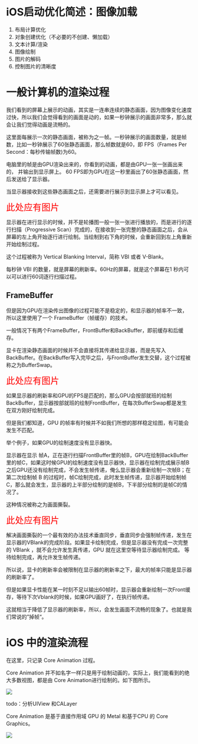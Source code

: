 # iOS启动优化简述：图像加载



1. 布局计算优化
2. 对象创建优化（不必要的不创建、懒加载）
3. 文本计算/渲染
4. 图像绘制
5. 图片的解码
6. 控制图片的清晰度

# 一般计算机的渲染过程

我们看到的屏幕上展示的动画，其实是一连串连续的静态画面，因为图像变化速度过快，所以我们会觉得看到的画面是动的，如果一秒钟展示的画面非常多，那么就会让我们觉得动画是流畅的。

这里面每展示一次的静态画面，被称为之一帧。一秒钟展示的画面数量，就是帧数，比如一秒钟展示了60张静态画面，那么帧数就是60，即 FPS（Frames Per Second：每秒传输帧数)为60。

电脑里的帧是由GPU渲染出来的，你看到的动画，都是由GPU一张一张画出来的， 并输出到显示屏上。 60 FPS即为GPU在这一秒里画出了60张静态画面，然后发送给了显示器。

当显示器接收到这些静态画面之后，还需要进行展示到显示屏上才可以看见。

<font color=red  size=5>此处应有图片</font>

显示器在进行显示的时候，并不是轮播图一般一张一张进行播放的，而是进行的逐行扫描（Progressive Scan）完成的，在接收到一张完整的静态画面之后，会从屏幕的左上角开始逐行进行绘制。当绘制到右下角的时候，会重新回到左上角重新开始绘制过程。

这个过程被称为 Vertical Blanking Interval，简称 VBI 或者 V-Blank。

每秒钟 VBI 的数量，就是屏幕的刷新率。60Hz的屏幕，就是这个屏幕在1 秒内可以可以进行60词逐行扫描过程。

## FrameBuffer

 但是因为GPU在渲染传出图像的过程可能不是稳定的，和显示器的帧率不一致，所以这里使用了一个 FrameBuffer（帧缓存）的技术。
 
 一般情况下有两个FrameBuffer，FrontBuffer和BackBuffer，即前缓存和后缓存。
 
 显卡在渲染静态画面的时候并不会直接将其传递给显示器，而是先写入BackBuffer。在BackBuffer写入完毕之后，与FrontBuffer发生交替，这个过程被称之为BufferSwap。
 
 <font color=red  size=5>此处应有图片</font>
 
 
 如果显示器的刷新率和GPU的FPS是匹配的，那么GPU会按部就班的绘制 BackBuffer，显示器按部就班的绘制FrontBuffer，在每次BufferSwap都是发生在双方刚好绘制完成。
 
 但是我们都知道，GPU 的帧率有时候并不如我们所想的那样稳定绘图，有可能会发生不匹配。
 
 举个例子，如果GPU的绘制速度没有显示器快。
 
 
 
 
 显示器在显示 帧A，正在逐行扫描FrontBuffer里的帧B，GPU在绘制BackBuffer里的帧C，如果这时候GPU的绘制速度没有显示器快，显示器在绘制完成展示帧B之后GPU还没有绘制完成，不会发生帧传递，俺么显示器会重新绘制一次帧B；在第二次绘制帧 B 的过程时，帧C绘制完成，此时发生帧传递，显示器开始绘制帧C，那么就会发生，显示器的上半部分绘制的是帧B，下半部分绘制的是帧C的情况了。
 
 
 这种情况被称之为画面撕裂。



<font color=red  size=5>此处应有图片</font>



解决画面撕裂的一个最有效的办法技术垂直同步，垂直同步会强制帧传递，发生在显示器的VBlank的完成阶段。如果显卡绘制完成，但是显示器没有完成一次完整的 VBlank ，就不会允许发生真传递，GPU 就在这里空等待显示器绘制完成。 等待绘制完成，再允许发生帧传递。


所以说，显卡的刷新率会被限制在显示器的刷新率之下，最大的帧率只能是显示器的刷新率了。

但是如果显卡性能在某一时刻不足以输出60帧时，显示器会重新绘制一次Front缓存，等待下次Vblank的时候，如果GPU画好了，在执行帧传递。


这就相当于降低了显示器的刷新率，所以，会发生画面不流畅的现象了。也就是我们常说的”掉帧“。



# iOS 中的渲染流程

在这里，只记录 Core Animation 过程。

Core Animation 并不如名字一样只是用于绘制动画的，实际上，我们能看到的绝大多数视图，都是由 Core Animation进行绘制的。如下图所示。

![](https://developer.apple.com/library/archive/documentation/Cocoa/Conceptual/CoreAnimation_guide/Art/ca_architecture_2x.png)



todo：分析UIView 和CALayer




Core Animation 是基于直接作用域 GPU 的 Metal 和基于CPU 的 Core Graphics。

<!--![](https://upload-images.jianshu.io/upload_images/1776554-90c595e36d3694bd.png)-->






![](https://raw.githubusercontent.com/RickeyBoy/Rickey-iOS-Notes/master/backups/iOSRender/CApipeline.png)









